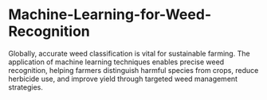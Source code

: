 # Machine-Learning-for-Weed-Recognition
Globally, accurate weed classification is vital for sustainable farming. The application of machine learning techniques enables precise weed recognition, helping farmers distinguish harmful species from crops, reduce herbicide use, and improve yield through targeted weed management strategies.
